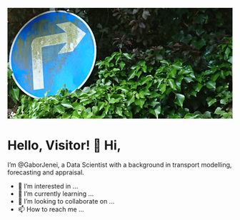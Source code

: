 ![road traffic sign](https://github.com/GaborJenei/GaborJenei/blob/main/assets/RightTurn.png "You must turn right!")



# Hello, Visitor! 👋 Hi,

I’m @GaborJenei, a Data Scientist with a background in transport modelling, forecasting and appraisal.

- 👀 I’m interested in ...
- 🌱 I’m currently learning ...
- 💞️ I’m looking to collaborate on ...
- 📫 How to reach me ...

<!---
GaborJenei/GaborJenei is a ✨ special ✨ repository because its `README.md` (this file) appears on your GitHub profile.
You can click the Preview link to take a look at your changes.
--->
